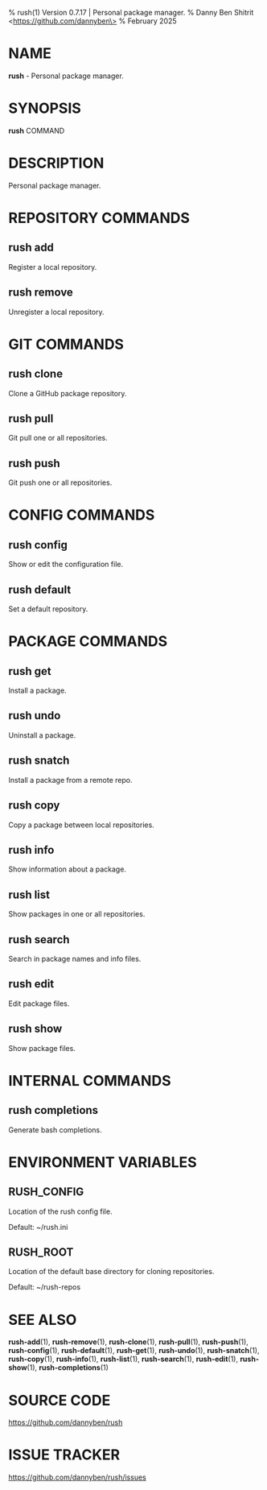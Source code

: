 % rush(1) Version 0.7.17 | Personal package manager.
% Danny Ben Shitrit \<https://github.com/dannyben\>
% February 2025

NAME
==================================================

**rush** - Personal package manager.

SYNOPSIS
==================================================

**rush** COMMAND

DESCRIPTION
==================================================

Personal package manager.


REPOSITORY COMMANDS
==================================================

rush add
--------------------------------------------------

Register a local repository.

rush remove
--------------------------------------------------

Unregister a local repository.


GIT COMMANDS
==================================================

rush clone
--------------------------------------------------

Clone a GitHub package repository.

rush pull
--------------------------------------------------

Git pull one or all repositories.

rush push
--------------------------------------------------

Git push one or all repositories.


CONFIG COMMANDS
==================================================

rush config
--------------------------------------------------

Show or edit the configuration file.

rush default
--------------------------------------------------

Set a default repository.


PACKAGE COMMANDS
==================================================

rush get
--------------------------------------------------

Install a package.

rush undo
--------------------------------------------------

Uninstall a package.

rush snatch
--------------------------------------------------

Install a package from a remote repo.

rush copy
--------------------------------------------------

Copy a package between local repositories.

rush info
--------------------------------------------------

Show information about a package.

rush list
--------------------------------------------------

Show packages in one or all repositories.

rush search
--------------------------------------------------

Search in package names and info files.

rush edit
--------------------------------------------------

Edit package files.

rush show
--------------------------------------------------

Show package files.


INTERNAL COMMANDS
==================================================

rush completions
--------------------------------------------------

Generate bash completions.


ENVIRONMENT VARIABLES
==================================================

RUSH_CONFIG
--------------------------------------------------

Location of the rush config file.

Default: ~/rush.ini


RUSH_ROOT
--------------------------------------------------

Location of the default base directory for cloning repositories.

Default: ~/rush-repos


SEE ALSO
==================================================

**rush-add**(1), **rush-remove**(1), **rush-clone**(1), **rush-pull**(1), **rush-push**(1), **rush-config**(1), **rush-default**(1), **rush-get**(1), **rush-undo**(1), **rush-snatch**(1), **rush-copy**(1), **rush-info**(1), **rush-list**(1), **rush-search**(1), **rush-edit**(1), **rush-show**(1), **rush-completions**(1)

# SOURCE CODE

https://github.com/dannyben/rush

# ISSUE TRACKER

https://github.com/dannyben/rush/issues
